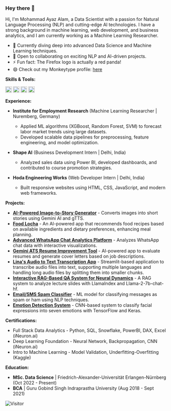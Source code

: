 ### Hey there 👋

Hi, I'm Mohammad Ayaz Alam, a Data Scientist with a passion for Natural Language Processing (NLP) and cutting-edge AI technologies. I have a strong background in machine learning, web development, and business analytics, and I am currently working as a Machine Learning Researcher.

- 🌱 Currently diving deep into advanced Data Science and Machine Learning techniques.
- 👯 Open to collaborating on exciting NLP and AI-driven projects.
- ⚡ Fun fact: The Firefox logo is actually a red panda!
- 😄 Check out my Monkeytype profile: [here](https://monkeytype.com/profile/rebel47)

**Skills & Tools:**

<code><img height="20" title="Python" src="https://img.shields.io/badge/-Python-3776AB?style=flat&logo=python&logoColor=white"></code>
<code><img height="20" title="PyTorch" src="https://img.shields.io/badge/-PyTorch-EE4C2C?style=flat&logo=pytorch&logoColor=white"></code>
<code><img height="20" title="Django" src="https://img.shields.io/badge/-Django-092E20?style=flat&logo=django&logoColor=white"></code>
<code><img height="20" title="Docker" src="https://img.shields.io/badge/-Docker-2496ED?style=flat&logo=docker&logoColor=white"></code>

**Experience:**
- **Institute for Employment Research** (Machine Learning Researcher | Nuremberg, Germany)
  - Applied ML algorithms (XGBoost, Random Forest, SVM) to forecast labor market trends using large datasets.
  - Developed scalable data pipelines for preprocessing, feature engineering, and model optimization.

- **Shape AI** (Business Development Intern | Delhi, India)
  - Analyzed sales data using Power BI, developed dashboards, and contributed to course promotion strategies.

- **Hoda Engineering Works** (Web Developer Intern | Delhi, India)
  - Built responsive websites using HTML, CSS, JavaScript, and modern web frameworks.

**Projects:**
- [**AI-Powered Image-to-Story Generator**](https://github.com/rebel47/imagetostory) - Converts images into short stories using Gemini AI and gTTS.
- [**Food Locha**](https://github.com/rebel47/Food-Locha) - An AI-powered app that recommends food recipes based on available ingredients and dietary preferences, enhancing meal planning.
- [**Advanced WhatsApp Chat Analytics Platform**](https://github.com/rebel47/Whatsapp-Chat-Analyzer) - Analyzes WhatsApp chat data with interactive visualizations.
- [**Gemini ATS Resume Improvement Tool**](https://github.com/rebel47/ATS-with-Cover-Letter) - AI-powered app to evaluate resumes and generate cover letters based on job descriptions.
- [**Lina's Audio to Text Transcription App**](https://github.com/rebel47/speech-to-text) - Streamlit-based application to transcribe audio files into text, supporting multiple languages and handling long audio files by splitting them into smaller chunks.
- [**Interactive RAG-Based QA System for Neural Dynamics**](https://github.com/rebel47/RAG-Powered-Q-A-for-Neural-Dynamics-Course-with-LlamaIndex) - A RAG system to analyze lecture slides with LlamaIndex and Llama-2-7b-chat-hf.
- [**Email/SMS Spam Classifier**](https://github.com/rebel47/Email-SMS-Classifier) - ML model for classifying messages as spam or ham using NLP techniques.
- [**Emotion Detection System**](https://github.com/rebel47/Emotion-Detection-System) - CNN-based system to classify facial expressions into seven emotions with TensorFlow and Keras.

**Certifications:**
- Full Stack Data Analytics - Python, SQL, Snowflake, PowerBI, DAX, Excel (iNeuron.ai)
- Deep Learning Foundation - Neural Network, Backpropagation, CNN (iNeuron.ai)
- Intro to Machine Learning - Model Validation, Underfitting-Overfitting (Kaggle)

**Education:**
- **MSc. Data Science** | Friedrich-Alexander-Universität Erlangen-Nürnberg (Oct 2022 - Present)
- **BCA** | Guru Gobind Singh Indraprastha University (Aug 2018 - Sept 2021)

![Visitor](https://visitor-badge.laobi.icu/badge?page_id=rebel47.rebel47)
